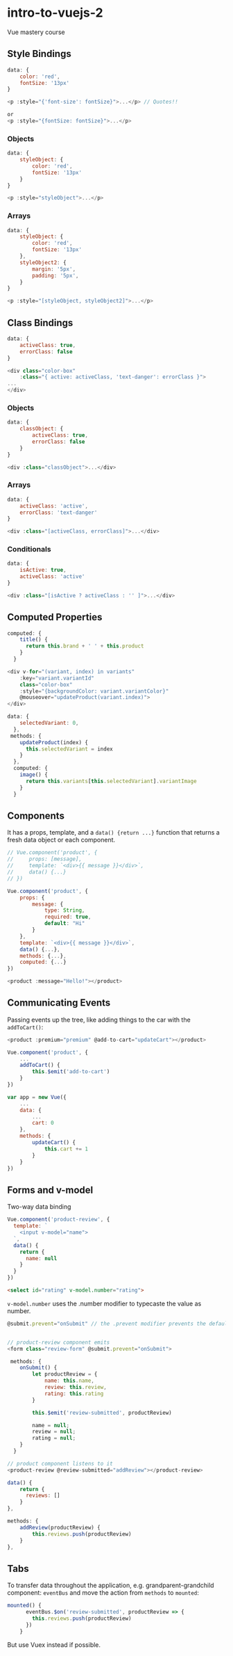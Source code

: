 # intro-to-vuejs-2
Vue mastery course

## Style Bindings

```js
data: {
    color: 'red',
    fontSize: '13px'
}

<p :style="{'font-size': fontSize}">...</p> // Quotes!!

or 
<p :style="{fontSize: fontSize}">...</p>
```

### Objects

```js
data: {
    styleObject: {
        color: 'red',
        fontSize: '13px'
    }
}

<p :style="styleObject">...</p>
```

### Arrays

```js
data: {
    styleObject: {
        color: 'red',
        fontSize: '13px'
    },
    styleObject2: {
        margin: '5px',
        padding: '5px',
    }
}

<p :style="[styleObject, styleObject2]">...</p>
```

## Class Bindings

```js
data: {
    activeClass: true,
    errorClass: false
}

<div class="color-box"
    :class="{ active: activeClass, 'text-danger': errorClass }">
...
</div>
```

### Objects

```js
data: {
    classObject: {
        activeClass: true,
        errorClass: false
    }
}

<div :class="classObject">...</div>
```

### Arrays

```js
data: {
    activeClass: 'active',
    errorClass: 'text-danger'
}

<div :class="[activeClass, errorClass]">...</div>
```


### Conditionals

```js
data: {
    isActive: true,
    activeClass: 'active'
}

<div :class="[isActive ? activeClass : '' ]">...</div>
```

## Computed Properties

```js
computed: {
    title() {
      return this.brand + ' ' + this.product
    }
  }
```

```js
<div v-for="(variant, index) in variants" 
    :key="variant.variantId" 
    class="color-box"
    :style="{backgroundColor: variant.variantColor}"
    @mouseover="updateProduct(variant.index)">
</div>

data: {
    selectedVariant: 0,
  },
 methods: {
    updateProduct(index) {
      this.selectedVariant = index
    }
  },
  computed: {
    image() {
      return this.variants[this.selectedVariant].variantImage
    }
  }
  ```

  ## Components

  It has a props, template, and a `data() {return ...}` function that returns a fresh data object or each component.

```js
// Vue.component('product', {
//     props: [message],
//     template: `<div>{{ message }}</div>`,
//     data() {...}
// })

Vue.component('product', {
    props: {
        message: {
            type: String,
            required: true,
            default: "Hi"
        }
    },
    template: `<div>{{ message }}</div>`,
    data() {...},
    methods: {...},
    computed: {...}
})

<product :message="Hello!"></product>
```

## Communicating Events

Passing events up the tree, like adding things to the car with the `addToCart()`:

```js
<product :premium="premium" @add-to-cart="updateCart"></product>

Vue.component('product', {
    ...
    addToCart() {
        this.$emit('add-to-cart')
    }
})

var app = new Vue({
    ...
    data: {
        ...
        cart: 0
    },
    methods: {
        updateCart() {
            this.cart += 1
        }
    }
})
```

## Forms and v-model

Two-way data binding

```js
Vue.component('product-review', {
  template: `
    <input v-model="name">
  `,
  data() {
    return {
      name: null
    }
  }
})
```

```html
<select id="rating" v-model.number="rating">
```

`v-model.number` uses the .number modifier to typecaste the value as number.

```js
@submit.prevent="onSubmit" // the .prevent modifier prevents the default, thye page won't refresh after submitting
```

```js

// product-review component emits
<form class="review-form" @submit.prevent="onSubmit">

 methods: {
    onSubmit() {
        let productReview = {
            name: this.name,
            review: this.review,
            rating: this.rating
        }

        this.$emit('review-submitted', productReview)

        name = null;
        review = null;
        rating = null;
    }
  }

// product component listens to it
<product-review @review-submitted="addReview"></product-review>

data() {
    return {
      reviews: []
    }
},

methods: {
    addReview(productReview) {
        this.reviews.push(productReview)
    }
},
```

## Tabs

To transfer data throughout the application, e.g. grandparent-grandchild component: `eventBus` and move the action from `methods` to `mounted`:

```js
mounted() {
      eventBus.$on('review-submitted', productReview => {
        this.reviews.push(productReview)
      })
    }
```

But use Vuex instead if possible.